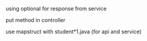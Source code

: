 using optional for response from service

put method in controller

use mapstruct with student*1.java (for api and service)